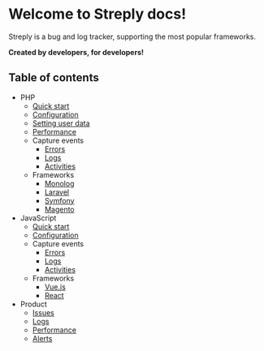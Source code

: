 # Welcome to Streply docs!

Streply is a bug and log tracker, supporting the most popular frameworks.

**Created by developers, for developers!**

## Table of contents

- PHP
    - [Quick start](./docs/php/quick-start.md)
    - [Configuration](./docs/php/configuration.md)
    - [Setting user data](./docs/php/user-data.md)
    - [Performance](./docs/php/performance.md)
    - Capture events
        - [Errors](./docs/php/capture-events/errors.md)
        - [Logs](./docs/php/capture-events/logs.md)
        - [Activities](./docs/php/capture-events/activities.md)
    - Frameworks
        - [Monolog](./docs/php/frameworks/monolog.md)
        - [Laravel](./docs/php/frameworks/laravel.md)
        - [Symfony](./docs/php/frameworks/symfony.md)
        - [Magento](./docs/php/frameworks/magento.md)
- JavaScript
    - [Quick start](./docs/javascript/quick-start.mdx)
    - [Configuration](./docs/javascript/configuration.md)
    - Capture events
        - [Errors](./docs/javascript/capture-events/errors.md)
        - [Logs](./docs/javascript/capture-events/logs.md)
        - [Activities](./docs/javascript/capture-events/activities.md)
    - Frameworks
        - [Vue.js](./docs/javascript/frameworks/vue.md)
        - [React](./docs/javascript/frameworks/react.md)
- Product
    - [Issues](./docs/product/issues.md)
    - [Logs](./docs/product/logs.md)
    - [Performance](./docs/product/performance.md)
    - [Alerts](./docs/product/alerts.md)